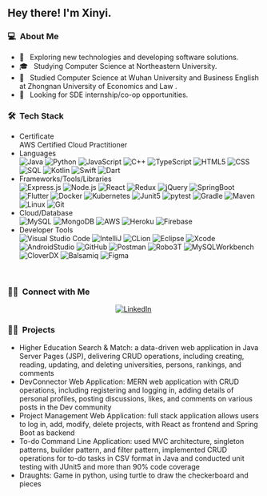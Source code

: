 
<h2> Hey there! I'm Xinyi.</h2>

<h3> 💻 &nbsp;About Me </h3>

- 🤔 &nbsp; Exploring new technologies and developing software solutions.
- 🎓 &nbsp; Studying Computer Science at Northeastern University.
- 🌱 &nbsp; Studied Computer Science at Wuhan University and Business English at Zhongnan University of Economics and Law .
- 💼 &nbsp; Looking for SDE internship/co-op opportunities.

<h3> 🛠 &nbsp;Tech Stack</h3>

- Certificate <br/>
  AWS Certified Cloud Practitioner
  <br/>
- Languages <br/>
  ![Java](https://img.shields.io/badge/-Java-333333?style=flat&logo=Java&logoColor=007396)
  ![Python](https://img.shields.io/badge/-Python-333333?style=flat&logo=python)
  ![JavaScript](https://img.shields.io/badge/-JavaScript-333333?style=flat&logo=javascript)
  ![C++](https://img.shields.io/badge/-C%23-333333?style=flat&logo=C%2B%2B&logoColor=00599C)
  ![TypeScript](https://img.shields.io/badge/-TypeScript-333333?style=flat&logo=TypeScript&logoColor=007acc)
  ![HTML5](https://img.shields.io/badge/-HTML5-333333?style=flat&logo=HTML5)
  ![CSS](https://img.shields.io/badge/-CSS-333333?style=flat&logo=CSS3&logoColor=1572B6)
  ![SQL](https://img.shields.io/badge/-SQL-333333?style=flat&logo=sql&logoColor=007396)
  ![Kotlin](https://img.shields.io/badge/-Kotlin-333333?style=flat&logo=Kotlin&logoColor=B125EA)
  ![Swift](https://img.shields.io/badge/-Swift-333333?style=flat&logo=Swift&logoColor=FF7B54)
  ![Dart](https://img.shields.io/badge/-Dart-333333?style=flat&logo=Dart&logoColor=0075BA)
  <br/>
- Frameworks/Tools/Libraries <br/>
  ![Express.js](https://img.shields.io/badge/-Express.js-333333?style=flat&logo=Express.js)
  ![Node.js](https://img.shields.io/badge/-Node.js-333333?style=flat&logo=node.js)
  ![React](https://img.shields.io/badge/-React-333333?style=flat&logo=react)
  ![Redux](https://img.shields.io/badge/-Redux-333333?style=flat&logo=Redux)
  ![jQuery](https://img.shields.io/badge/-jQuery-333333?style=flat&logo=jQuery)
  ![SpringBoot](https://img.shields.io/badge/-SpringBoot-333333?style=flat&logo=springboot)
  ![Flutter](https://img.shields.io/badge/-Flutter-333333?style=flat&logo=Flutter)
  ![Docker](https://img.shields.io/badge/-Docker-333333?style=flat&logo=Docker)
  ![Kubernetes](https://img.shields.io/badge/-Kubernetes-333333?style=flat&logo=Kubernetes)
  ![Junit5](https://img.shields.io/badge/-Junit5-333333?style=flat&logo=Junit5)
  ![pytest](https://img.shields.io/badge/-pytest-333333?style=flat&logo=pytest)
  ![Gradle](https://img.shields.io/badge/-Gradle-333333?style=flat&logo=Gradle)
  ![Maven](https://img.shields.io/badge/-Maven-333333?style=flat&logo=Maven)
  ![Linux](https://img.shields.io/badge/-Linux-333333?style=flat&logo=Linux)
  ![Git](https://img.shields.io/badge/-Git-333333?style=flat&logo=git)
  <br/>
- Cloud/Database <br/>
  ![MySQL](https://img.shields.io/badge/-MySQL-333333?style=flat&logo=mysql)
  ![MongoDB](https://img.shields.io/badge/-MongoDB-333333?style=flat&logo=mongodb)
  ![AWS](https://img.shields.io/badge/-AWS-333333?style=flat&logo=aws)
  ![Heroku](https://img.shields.io/badge/-Heroku-333333?style=flat&logo=Heroku)
  ![Firebase](https://img.shields.io/badge/-Firebase-333333?style=flat&logo=Firebase)
  <br/>
- Developer Tools <br/>
  ![Visual Studio Code](https://img.shields.io/badge/-Visual%20Studio%20Code-333333?style=flat&logo=visual-studio-code&logoColor=007ACC)
  ![IntelliJ](https://img.shields.io/badge/-IntelliJ-333333?style=flat&logo=IntelliJ)
  ![CLion](https://img.shields.io/badge/-CLion-333333?style=flat&logo=CLion)
  ![Eclipse](https://img.shields.io/badge/-Eclipse-333333?style=flat&logo=eclipse-ide&logoColor=2C2255)
  ![Xcode](https://img.shields.io/badge/-xcode-333333?style=flat&logo=xcode)
  ![AndroidStudio](https://img.shields.io/badge/-AndroidStudio-333333?style=flat&logo=AndroidStudio)
  ![GitHub](https://img.shields.io/badge/-GitHub-333333?style=flat&logo=github)
  ![Postman](https://img.shields.io/badge/-Postman-333333?style=flat&logo=Postman)
  ![Robo3T](https://img.shields.io/badge/-Robo3T-333333?style=flat&logo=Robo3T)
  ![MySQLWorkbench](https://img.shields.io/badge/-MySQLWorkbench-333333?style=flat&logo=MySQLWorkbench)
  ![CloverDX](https://img.shields.io/badge/-CloverDX-333333?style=flat&logo=CloverDX)
  ![Balsamiq](https://img.shields.io/badge/-Balsamiq-333333?style=flat&logo=Balsamiq)
  ![Figma](https://img.shields.io/badge/-Figma-333333?style=flat&logo=Figma)

<br/>

<!-- <a href="https://github.com/xinyicheng">
  <img height="180em" src="https://github-readme-stats.vercel.app/api?username=xinyicheng&theme=buefy&show_icons=true" />
  <img height="180em" src="https://github-readme-stats.vercel.app/api/top-langs/?username=xinyicheng&theme=buefy&layout=compact" />
</a> -->

<!-- <br/> -->

<h3> 🤝🏻 &nbsp;Connect with Me </h3>

<p align="center">
<a href="https://www.linkedin.com/in/xinyi-cheng-7b2131239/"><img alt="LinkedIn" src="https://img.shields.io/badge/LinkedIn-XinyiCheng-blue?style=flat-square&logo=linkedin"></a>
</p>

<!-- <br/> -->
<h3> 🤝🏻 &nbsp;Projects </h3>

- Higher Education Search & Match: a data-driven web application in Java Server Pages (JSP), delivering CRUD operations, including creating, reading, updating, and deleting universities, persons, rankings, and comments
- DevConnector Web Application: MERN web application with CRUD operations, including registering and logging in, adding details of personal profiles, posting discussions, likes, and comments on various posts in the Dev community
- Project Management Web Application: full stack application allows users to log in, add, modify, delete projects, with React as frontend and Spring Boot as backend 
- To-do Command Line Application: used MVC architecture, singleton patterns, builder pattern, and filter pattern, implemented CRUD operations for to-do tasks in CSV format in Java and conducted unit testing with JUnit5 and more than 90% code coverage
- Draughts: Game in python, using turtle to draw the checkerboard and pieces


